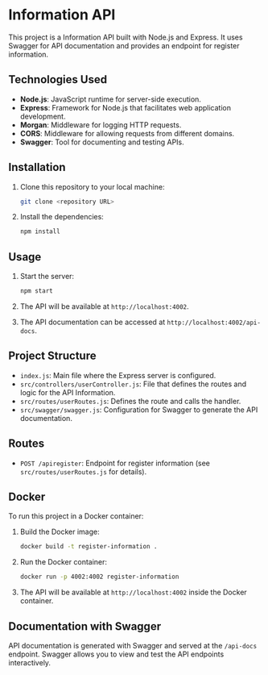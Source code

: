# Information API

This project is a Information API built with Node.js and Express. It uses Swagger for API documentation and provides an endpoint for register information.

## Technologies Used

- **Node.js**: JavaScript runtime for server-side execution.
- **Express**: Framework for Node.js that facilitates web application development.
- **Morgan**: Middleware for logging HTTP requests.
- **CORS**: Middleware for allowing requests from different domains.
- **Swagger**: Tool for documenting and testing APIs.

## Installation

1. Clone this repository to your local machine:
    ```bash
    git clone <repository URL>
    ```

2. Install the dependencies:
    ```bash
    npm install
    ```

## Usage

1. Start the server:
    ```bash
    npm start
    ```

2. The API will be available at `http://localhost:4002`.

3. The API documentation can be accessed at `http://localhost:4002/api-docs`.

## Project Structure

- `index.js`: Main file where the Express server is configured.
- `src/controllers/userController.js`: File that defines the routes and logic for the API Information.
- `src/routes/userRoutes.js`: Defines the route and calls the handler.
- `src/swagger/swagger.js`: Configuration for Swagger to generate the API documentation.

## Routes

- `POST /apiregister`: Endpoint for register information (see `src/routes/userRoutes.js` for details).

## Docker

To run this project in a Docker container:

1. Build the Docker image:
    ```bash
    docker build -t register-information .
    ```

2. Run the Docker container:
    ```bash
    docker run -p 4002:4002 register-information
    ```

3. The API will be available at `http://localhost:4002` inside the Docker container.

## Documentation with Swagger

API documentation is generated with Swagger and served at the `/api-docs` endpoint. Swagger allows you to view and test the API endpoints interactively.
